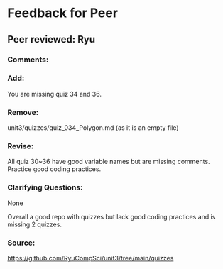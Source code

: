 # Feedback for Peer

## Peer reviewed: Ryu

### Comments:

### Add:
You are missing quiz 34 and 36. 

### Remove:
unit3/quizzes/quiz_034_Polygon.md (as it is an empty file)

### Revise:
All quiz 30~36 have good variable names but are missing comments. Practice good coding practices.

### Clarifying Questions:
None

Overall a good repo with quizzes but lack good coding practices and is missing 2 quizzes. 

### Source:

https://github.com/RyuCompSci/unit3/tree/main/quizzes

